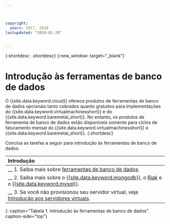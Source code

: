 ```yaml
---



copyright:
  years: 2017, 2018
lastupdated: "2018-01-29"


---
```


{:shortdesc: .shortdesc}
{:new_window: target="_blank"}

# Introdução às ferramentas de banco de dados

O {{site.data.keyword.cloud}} oferece
produtos de ferramentas de banco de dados opcionais
tanto cobrados quanto gratuitos para implementações do
{{site.data.keyword.virtualmachinesshort}} e
do {{site.data.keyword.baremetal_short}}. No entanto, os produtos de ferramenta de banco de dados estão disponíveis somente para ciclos de faturamento mensal do {{site.data.keyword.virtualmachinesshort}} e {{site.data.keyword.baremetal_short}}.
{:shortdesc}

Conclua as tarefas a seguir para introdução às ferramentas de banco de dados.

| Introdução       |
|:------------------|
| __ 1. Saiba mais sobre [ferramentas de banco de dados](database-tools-about.html). |
| __ 2. Saiba mais sobre o [{{site.data.keyword.mongodb}}](mongodb-topic-description.html), o [Riak](riak.html) e o [{{site.data.keyword.mysql}}](mysql-security-best-practices.html). |
| __ 3. Se você não provisionou seu servidor virtual, veja [Introdução aos servidores virtuais](/docs/vsi/vsi_index.html).  |
{: caption="Tabela 1. Introdução às ferramentas de banco de dados" caption-side="top"}
